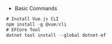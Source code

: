 - Basic Commands

```csharp
# Install Vue.js CLI
npm install -g @vue/cli
# EFCore Tool
dotnet tool install --global dotnet-ef    
```

